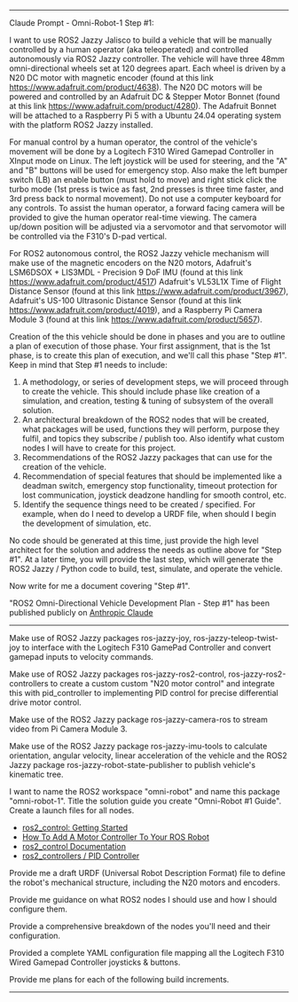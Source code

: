 
<!-- markdownlint-disable MD034 -->

----

Claude Prompt - Omni-Robot-1 Step #1:

I want to use ROS2 Jazzy Jalisco to build a vehicle that will be manually controlled
by a human operator (aka teleoperated) and controlled autonomously via ROS2 Jazzy controller.
The vehicle will have three 48mm omni-directional wheels set at 120 degrees apart.
Each wheel is driven by a N20 DC motor with magnetic encoder (found at this link https://www.adafruit.com/product/4638).
The N20 DC motors will be powered and controlled by an Adafruit DC & Stepper Motor Bonnet
(found at this link https://www.adafruit.com/product/4280).
The Adafruit Bonnet will be attached to a Raspberry Pi 5 with a Ubuntu 24.04 operating system
with the platform ROS2 Jazzy installed.

For manual control by a human operator, the control of the vehicle's movement will be done by
a Logitech F310 Wired Gamepad Controller in XInput mode on Linux.
The left joystick will be used for steering, and the "A" and "B" buttons will be used for emergency stop.
Also make the left bumper switch (LB) an enable button (must hold to move)
and right stick click the turbo mode (1st press is twice as fast, 2nd presses is three time faster, and 3rd press back to normal movement).
Do not use a computer keyboard for any controls.
To assist the human operator, a forward facing camera will be provided to give the human operator real-time viewing.
The camera up/down position will be adjusted via a servomotor and that servomotor will be controlled via
the F310's D-pad vertical.

For ROS2 autonomous control, the ROS2 Jazzy vehicle mechanism will make use of the magnetic encoders on the N20 motors,
Adafruit's LSM6DSOX + LIS3MDL - Precision 9 DoF IMU (found at this link https://www.adafruit.com/product/4517)
Adafruit's VL53L1X Time of Flight Distance Sensor (found at this link https://www.adafruit.com/product/3967),
Adafruit's US-100 Ultrasonic Distance Sensor (found at this link https://www.adafruit.com/product/4019),
and a Raspberry Pi Camera Module 3 (found at this link https://www.adafruit.com/product/5657).

Creation of the this vehicle should be done in phases and you are to outline a plan of execution of those phase.
Your first assignment, that is the 1st phase, is to create this plan of execution, and we'll call this phase "Step #1".
Keep in mind that Step #1 needs to include:

1. A methodology, or series of development steps, we will proceed through to create the vehicle.
   This should include phase like creation of a simulation, and creation, testing & tuning of subsystem of the overall solution.
2. An architectural breakdown of the ROS2 nodes that will be created, what packages will be used,
   functions they will perform, purpose they fulfil, and topics they subscribe / publish too.
   Also identify what custom nodes I will have to create for this project.
3. Recommendations of the ROS2 Jazzy packages that can use for the creation of the vehicle.
4. Recommendation of special features that should be implemented like a deadman switch, emergency stop functionality,
   timeout protection for lost communication, joystick deadzone handling for smooth control, etc.
5. Identify the sequence things need to be created / specified. For example, when do I need to develop a URDF file,
   when should I begin the development of simulation, etc.

No code should be generated at this time, just provide the high level architect for the solution
and address the needs as outline above for "Step #1".
At a later time, you will provide the last step, which will generate the ROS2 Jazzy / Python code
to build, test, simulate, and operate the vehicle.

Now write for me a document covering "Step #1".


"ROS2 Omni-Directional Vehicle Development Plan - Step #1" has been published publicly on [Anthropic Claude](https://claude.ai/public/artifacts/c818ef2a-1a69-46b1-89cc-e901b4d9599e)


----




Make use of ROS2 Jazzy packages ros-jazzy-joy, ros-jazzy-teleop-twist-joy to interface with the
Logitech F310 GamePad Controller and convert gamepad inputs to velocity commands.

Make use of ROS2 Jazzy packages ros-jazzy-ros2-control, ros-jazzy-ros2-controllers to create a custom custom "N20 motor control"
and integrate this with pid_controller to implementing PID control for precise differential drive motor control.

Make use of the ROS2 Jazzy package ros-jazzy-camera-ros to stream video from Pi Camera Module 3.

Make use of the ROS2 Jazzy package ros-jazzy-imu-tools to calculate orientation, angular velocity,
linear acceleration of the vehicle
and the ROS2 Jazzy package ros-jazzy-robot-state-publisher to publish vehicle's kinematic tree.

I want to name the ROS2 workspace "omni-robot" and name this package "omni-robot-1".
Title the solution guide you create "Omni-Robot #1 Guide".
Create a launch files for all nodes.


* [ros2_control: Getting Started](https://control.ros.org/jazzy/doc/getting_started/getting_started.html)
* [How To Add A Motor Controller To Your ROS Robot](https://medium.com/exploring-ros-robotics/how-to-add-a-motor-controller-to-your-ros-robot-fd17352cd5e3)
* [ros2_control Documentation](https://control.ros.org/jazzy/index.html)
* [ros2_controllers / PID Controller](https://control.ros.org/jazzy/doc/ros2_controllers/pid_controller/doc/userdoc.html)




Provide me a draft URDF (Universal Robot Description Format) file to define the robot's mechanical structure,
including the N20 motors and encoders.

Provide me guidance on what ROS2 nodes I should use and how I should configure them.

Provide a comprehensive breakdown of the nodes you'll need and their configuration.

Provided a complete YAML configuration file mapping all the Logitech F310 Wired Gamepad Controller joysticks & buttons.


Provide me plans for each of the following build increments.

----

